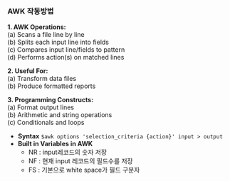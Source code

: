 ﻿### AWK 작동방법
**1. AWK Operations:**  
(a) Scans a file line by line  
(b) Splits each input line into fields  
(c) Compares input line/fields to pattern  
(d) Performs action(s) on matched lines

**2. Useful For:**  
(a) Transform data files  
(b) Produce formatted reports

**3. Programming Constructs:**  
(a) Format output lines  
(b) Arithmetic and string operations  
(c) Conditionals and loops

- **Syntax**
	```$awk options 'selection_criteria {action}' input > output```
- **Built in Variables in AWK**
	- NR : input레코드의 숫자 저장
	- NF : 현재 input 레코드의 필드수를 저장
	- FS : 기본으로 white space가 필드 구분자
